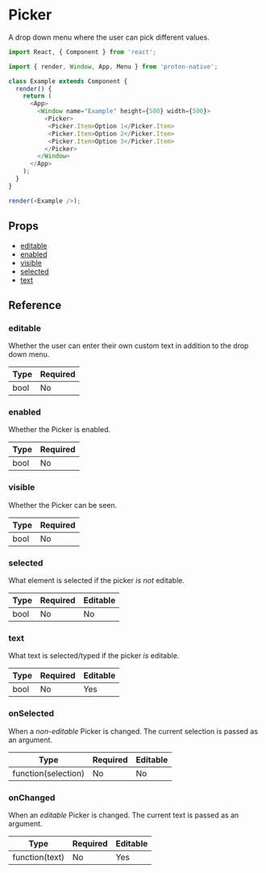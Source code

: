 # Picker

A drop down menu where the user can pick different values.

```javascript
import React, { Component } from 'react';

import { render, Window, App, Menu } from 'proton-native';

class Example extends Component {
  render() {
    return (
      <App>
        <Window name="Example" height={500} width={500}>
          <Picker>
           <Picker.Item>Option 1</Picker.Item>
           <Picker.Item>Option 2</Picker.Item>
           <Picker.Item>Option 3</Picker.Item>
          </Picker>
        </Window>
      </App>
    );
  }
}

render(<Example />);
```

## Props

- [editable](#editable)
- [enabled](#enabled)
- [visible](#visible)
- [selected](#selected)
- [text](#text)

## Reference

### editable

Whether the user can enter their own custom text in addition to the drop down menu.

| **Type** | **Required** |
| --- | --- |
| bool | No |

### enabled

Whether the Picker is enabled.

| **Type** | **Required** |
| --- | --- |
| bool | No |

### visible

Whether the Picker can be seen.

| **Type** | **Required** |
| --- | --- |
| bool | No |

### selected

What element is selected if the picker *is not* editable.

| **Type** | **Required** | **Editable** |
| --- | --- | --- |
| bool | No | No |

### text

What text is selected/typed if the picker *is* editable.

| **Type** | **Required** | **Editable** |
| --- | --- | --- |
| bool | No | Yes |

### onSelected

When a *non-editable* Picker is changed. The current selection is passed as an argument.

| **Type** | **Required** | **Editable** |
| --- | --- | --- |
| function(selection) | No | No |

### onChanged

When an *editable* Picker is changed. The current text is passed as an argument.

| **Type** | **Required** | **Editable** |
| --- | --- | --- |
| function(text) | No | Yes |